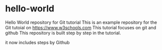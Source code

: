 # hello-world
Hello World repository for Git tutorial
This is an example repository for the Git tutoial on https://www.w3schools.com
This tutorial focuses on git and github
This repository is built step by step in the tutorial.

it now includes steps by Github
